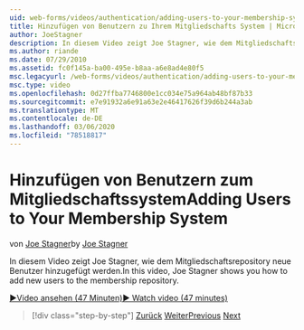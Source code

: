 ```yaml
---
uid: web-forms/videos/authentication/adding-users-to-your-membership-system
title: Hinzufügen von Benutzern zu Ihrem Mitgliedschafts System | Microsoft-Dokumentation
author: JoeStagner
description: In diesem Video zeigt Joe Stagner, wie dem Mitgliedschaftsrepository neue Benutzer hinzugefügt werden.
ms.author: riande
ms.date: 07/29/2010
ms.assetid: fc0f145a-ba00-495e-b8aa-a6e8ad4e80f5
msc.legacyurl: /web-forms/videos/authentication/adding-users-to-your-membership-system
msc.type: video
ms.openlocfilehash: 0d27ffba7746800e1cc034e75a964ab48bf87b33
ms.sourcegitcommit: e7e91932a6e91a63e2e46417626f39d6b244a3ab
ms.translationtype: MT
ms.contentlocale: de-DE
ms.lasthandoff: 03/06/2020
ms.locfileid: "78518817"
---
```

# <a name="adding-users-to-your-membership-system"></a><span data-ttu-id="e9f72-103">Hinzufügen von Benutzern zum Mitgliedschaftssystem</span><span class="sxs-lookup"><span data-stu-id="e9f72-103">Adding Users to Your Membership System</span></span>

<span data-ttu-id="e9f72-104">von [Joe Stagner](https://github.com/JoeStagner)</span><span class="sxs-lookup"><span data-stu-id="e9f72-104">by [Joe Stagner](https://github.com/JoeStagner)</span></span>

<span data-ttu-id="e9f72-105">In diesem Video zeigt Joe Stagner, wie dem Mitgliedschaftsrepository neue Benutzer hinzugefügt werden.</span><span class="sxs-lookup"><span data-stu-id="e9f72-105">In this video, Joe Stagner shows you how to add new users to the membership repository.</span></span>

[<span data-ttu-id="e9f72-106">&#9654;Video ansehen (47 Minuten)</span><span class="sxs-lookup"><span data-stu-id="e9f72-106">&#9654; Watch video (47 minutes)</span></span>](https://channel9.msdn.com/Blogs/ASP-NET-Site-Videos/adding-users-to-your-membership-system)

> [!div class="step-by-step"]
> <span data-ttu-id="e9f72-107">[Zurück](validating-users-with-the-login-control.md)
> [Weiter](logging-users-into-your-membership-system.md)</span><span class="sxs-lookup"><span data-stu-id="e9f72-107">[Previous](validating-users-with-the-login-control.md)
[Next](logging-users-into-your-membership-system.md)</span></span>
